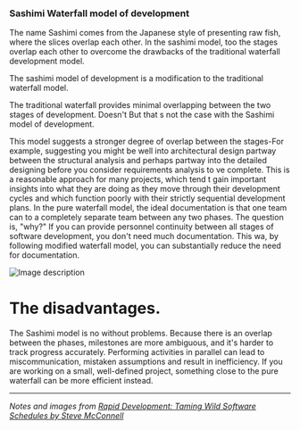 ### Sashimi Waterfall model of development

The name Sashimi comes from the Japanese style of presenting raw fish, where the slices overlap each other. In the sashimi model, too the stages overlap each other to overcome the drawbacks of the traditional waterfall development model.

The sashimi model of development is a modification to the traditional waterfall model.

The traditional waterfall provides minimal overlapping between the two stages of development. Doesn't But that s not the case with the Sashimi model of development.

This model suggests a stronger degree of overlap between the stages-For example, suggesting you might be well into architectural design partway between the structural analysis and perhaps partway into the detailed designing before you consider requirements analysis to ve complete. This is a reasonable approach for many projects, which tend t gain important insights into what they are doing as they move through their development cycles and which function poorly with their strictly sequential development plans. In the pure waterfall model, the ideal documentation is that one team can to a completely separate team between any two phases. The question is, "why?" If you can provide personnel continuity between all stages of software development, you don't need much documentation. This wa, by following modified waterfall model, you can substantially reduce the need for documentation.

![Image description](https://dev-to-uploads.s3.amazonaws.com/uploads/articles/4xr66g08o0x5al2b5vbz.jpeg)

# The disadvantages.

The Sashimi model is no without problems. Because there is an overlap between the phases, milestones are more ambiguous, and it's harder to track progress accurately. Performing activities in parallel can lead to miscommunication, mistaken assumptions and result in inefficiency. If you are working on a small, well-defined project, something close to the pure waterfall can be more efficient instead.

---

_Notes and images from [Rapid Development: Taming Wild Software Schedules by Steve McConnell](https://www.amazon.com/Rapid-Development-Taming-Software-Schedules/dp/1556159005)_
